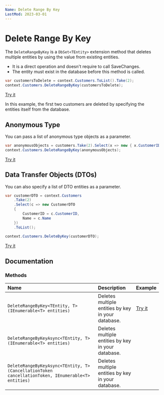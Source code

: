 ```yaml
---
Name: Delete Range By Key
LastMod: 2023-03-01
---
```


# Delete Range By Key

The `DeleteRangeByKey` is a `DbSet<TEntity>` extension method that deletes multiple entities by using the value from existing entities. 

 - It is a direct operation and doesn't require to call SaveChanges.
 - The entity must exist in the database before this method is called.
 
```csharp
var customersToDelete = context.Customers.ToList().Take(2);
context.Customers.DeleteRangeByKey(customersToDelete);
```
 
[Try it](https://dotnetfiddle.net/ONTPIs)
 
In this example, the first two customers are deleted by specifying the entities itself from the database. 

## Anonymous Type

You can pass a list of anonymous type objects as a parameter. 

```csharp
var anonymousObjects = customers.Take(2).Select(x => new { x.CustomerID });
context.Customers.DeleteRangeByKey(anonymousObjects);
```

[Try it](https://dotnetfiddle.net/iB6UXD)

## Data Transfer Objects (DTOs)

You can also specify a list of DTO entities as a parameter.

```csharp
var customerDTO = context.Customers
    .Take(2)
    .Select(c => new CustomerDTO
    {
        CustomerID = c.CustomerID,
        Name = c.Name
    })
    .ToList();
			
context.Customers.DeleteByKey(customerDTO);
```

[Try it](https://dotnetfiddle.net/MXY1oW)

## Documentation

### Methods

| Name | Description | Example |
| :--- | :---------- | :------ |
| `DeleteRangeByKey<TEntity, T>(IEnumerable<T> entities)` | Deletes multiple entities by key in your database. | [Try it](https://dotnetfiddle.net/ONTPIs) |
| `DeleteRangeByKeyAsync<TEntity, T>(IEnumerable<T> entities)` | Deletes multiple entities by key in your database.  | |
| `DeleteRangeByKeyAsync<TEntity, T>(CancellationToken cancellationToken, IEnumerable<T> entities)` | Deletes multiple entities by key in your database. | |
